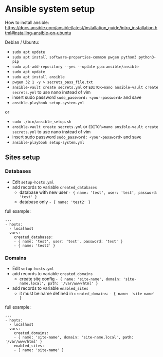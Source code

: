 # Ansible system setup
How to install ansible: https://docs.ansible.com/ansible/latest/installation_guide/intro_installation.html#installing-ansible-on-ubuntu

Debian / Ubuntu:  
* `sudo apt update`  
* `sudo apt install software-properties-common pwgen python3 python3-pip`  
* `sudo apt-add-repository --yes --update ppa:ansible/ansible`  
* `sudo apt update`  
* `sudo apt install ansible`  
* `pwgen 32 1 -y > secrets_pass_file.txt`  
* `ansible-vault create secrets.yml` or `EDITOR=nano ansible-vault create secrets.yml` to use nano instead of vim  
* insert sudo password `sudo_password: <your-password>` and save  
* `ansible-playbook setup-system.yml`

or 
* `sudo ./bin/ansible_setup.sh`
* `ansible-vault create secrets.yml` or `EDITOR=nano ansible-vault create secrets.yml` to use nano instead of vim  
* insert sudo password `sudo_password: <your-password>` and save  
* `ansible-playbook setup-system.yml`

## Sites setup

### Databases
* Edit `setup-hosts.yml`
* add records to variable `created_databases`
  * database with new user `- { name: 'test', user: 'test', password: 'test' }`
  * database only `- { name: 'test2' }`

full example:
```
---
- hosts:
  - localhost
  vars:
    created_databases:
    - { name: 'test', user: 'test', password: 'test' }
    - { name: 'test2' }
```
### Domains
* Edit `setup-hosts.yml`
* add records to variable `created_domains`
  * create site config `- { name: 'site-name', domain: 'site-name.local', path: '/var/www/html' }`
* add records to variable `enabled_sites`
  * it must be name defined in `created_domains`: `- { name: 'site-name' }`

full example:
```
---
- hosts:
  - localhost
  vars:
    created_domains:
    - { name: 'site-name', domain: 'site-name.local', path: '/var/www/html' }
    enabled_sites:
    - { name: 'site-name' }
```